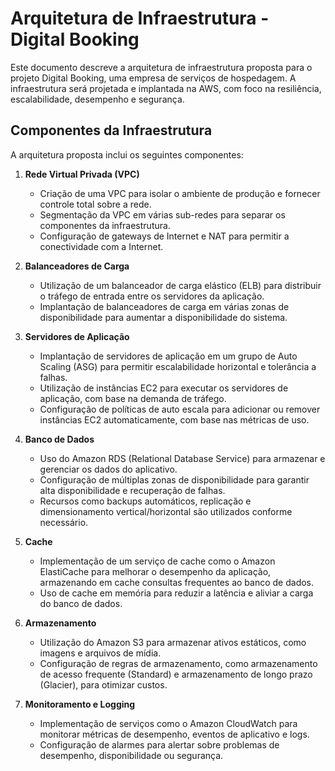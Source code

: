 # Arquitetura de Infraestrutura - Digital Booking

Este documento descreve a arquitetura de infraestrutura proposta para o projeto Digital Booking, uma empresa de serviços de hospedagem. A infraestrutura será projetada e implantada na AWS, com foco na resiliência, escalabilidade, desempenho e segurança.

## Componentes da Infraestrutura

A arquitetura proposta inclui os seguintes componentes:

1. **Rede Virtual Privada (VPC)**
   - Criação de uma VPC para isolar o ambiente de produção e fornecer controle total sobre a rede.
   - Segmentação da VPC em várias sub-redes para separar os componentes da infraestrutura.
   - Configuração de gateways de Internet e NAT para permitir a conectividade com a Internet.

2. **Balanceadores de Carga**
   - Utilização de um balanceador de carga elástico (ELB) para distribuir o tráfego de entrada entre os servidores da aplicação.
   - Implantação de balanceadores de carga em várias zonas de disponibilidade para aumentar a disponibilidade do sistema.

3. **Servidores de Aplicação**
   - Implantação de servidores de aplicação em um grupo de Auto Scaling (ASG) para permitir escalabilidade horizontal e tolerância a falhas.
   - Utilização de instâncias EC2 para executar os servidores de aplicação, com base na demanda de tráfego.
   - Configuração de políticas de auto escala para adicionar ou remover instâncias EC2 automaticamente, com base nas métricas de uso.

4. **Banco de Dados**
   - Uso do Amazon RDS (Relational Database Service) para armazenar e gerenciar os dados do aplicativo.
   - Configuração de múltiplas zonas de disponibilidade para garantir alta disponibilidade e recuperação de falhas.
   - Recursos como backups automáticos, replicação e dimensionamento vertical/horizontal são utilizados conforme necessário.

5. **Cache**
   - Implementação de um serviço de cache como o Amazon ElastiCache para melhorar o desempenho da aplicação, armazenando em cache consultas frequentes ao banco de dados.
   - Uso de cache em memória para reduzir a latência e aliviar a carga do banco de dados.

6. **Armazenamento**
   - Utilização do Amazon S3 para armazenar ativos estáticos, como imagens e arquivos de mídia.
   - Configuração de regras de armazenamento, como armazenamento de acesso frequente (Standard) e armazenamento de longo prazo (Glacier), para otimizar custos.

7. **Monitoramento e Logging**
   - Implementação de serviços como o Amazon CloudWatch para monitorar métricas de desempenho, eventos de aplicativo e logs.
   - Configuração de alarmes para alertar sobre problemas de desempenho, disponibilidade ou segurança.
